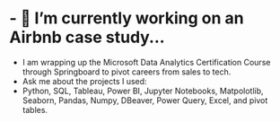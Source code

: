 # - 🔭 I’m currently working on an Airbnb case study...
* I am wrapping up the Microsoft Data Analytics Certification Course through Springboard to pivot careers from sales to tech.
* Ask me about the projects I used:
* Python, SQL, Tableau, Power BI, Jupyter Notebooks, Matpolotlib, Seaborn, Pandas, Numpy, DBeaver, Power Query, Excel, and pivot tables.
<!--
**MichaelLuecker/MichaelLuecker** is a ✨ _special_ ✨ repository because its `README.md` (this file) appears on your GitHub profile.

Here are some ideas to get you started:

- 🔭 I’m currently working on ...
- 🌱 I’m currently learning ...
- 👯 I’m looking to collaborate on ...
- 🤔 I’m looking for help with ...
- 💬 Ask me about ...
- 📫 How to reach me: ...
- 😄 Pronouns: ...
- ⚡ Fun fact: ...
-->
